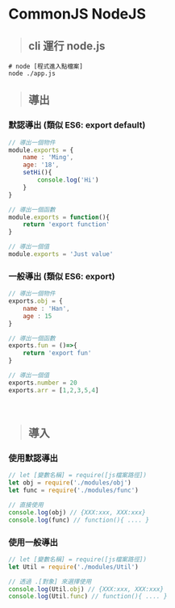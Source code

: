 # CommonJS NodeJS

> ## cli 運行 node.js 
```shell
# node [程式進入點檔案]
node ./app.js 
```

> ## 導出
### 默認導出 (類似 ES6: export default)
```javascript
// 導出一個物件
module.exports = {
    name : 'Ming',
    age: '18',
    setHi(){
        console.log('Hi')
    }
}

// 導出一個函數
module.exports = function(){
    return 'export function'
}

// 導出一個值
module.exports = 'Just value'
```
### 一般導出 (類似 ES6: export)
```javascript
// 導出一個物件
exports.obj = {
    name : 'Han',
    age : 15
}

// 導出一個函數
exports.fun = ()=>{
    return 'export fun'
}

// 導出一個值
exports.number = 20
exports.arr = [1,2,3,5,4]
```

<br/>

> ## 導入
### 使用默認導出
```javascript
// let [變數名稱] = require([js檔案路徑])
let obj = require('./modules/obj')
let func = require('./modules/func')

// 直接使用
console.log(obj) // {XXX:xxx, XXX:xxx}
console.log(func) // function(){ .... }
```

### 使用一般導出
```javascript
// let [變數名稱] = require([js檔案路徑])
let Util = require('./modules/Util')

// 透過 .[對象] 來選擇使用
console.log(Util.obj) // {XXX:xxx, XXX:xxx}
console.log(Util.func) // function(){ .... }
```